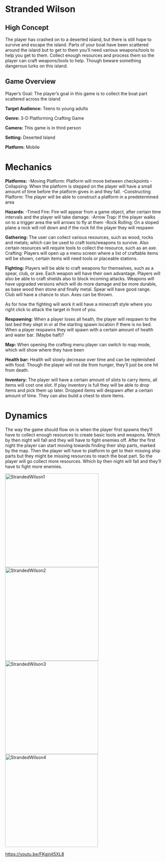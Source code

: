 # Stranded Wilson

## High Concept
The player has crashed on to a deserted island, but there is still hope to survive and escape the island. 
Parts of your boat have been scattered around the island but to get to them you’ll need various weapons/tools 
to help you get to them. Collect enough resources and process them so the player can craft weapons/tools to help. 
Though beware something dangerous lurks on this island. 

## Game Overview
Player’s Goal: The player’s goal in this game is to collect the boat part scattered across the island

**Target Audience:** Teens to young adults

**Genre:** 3-D Platforming Crafting Game

**Camera:** This game is in third person

**Setting:** Deserted Island

**Platform:** Mobile

# Mechanics
**Platforms:**
-Moving Platform: Platform will move between checkpoints
-Collapsing: When the platform is stepped on the player will have a small amount of time before the platform gives in and they fall.
-Constructing Platform: The player will be able to construct a platform in a predetermined area 

**Hazards:** 
-Timed Fire: Fire will appear from a game object, after certain time intervals and the player will take damage.
-Arrow Trap: If the player walks on to a trigger area the will arrows to fly at them
-Rock Rolling: On a sloped plane a rock will roll down and if the rock hit the player they will respawn

**Gathering:** The user can collect various resources, such as wood, rocks and metals; which can be used to craft tools/weapons
to survive. Also certain resources will require tools to collect the resource, such as an axe. 
Crafting: Players will open up a menu screen where a list of craftable items will be shown, certain items will need tools or placeable stations. 

**Fighting:** Players will be able to craft weapons for themselves, such as a spear, club, or axe. Each weapon will have their own advantage.
Players will also be able to craft shields also to block incoming attacks. Weapons will have upgraded versions which will do more damage
and be more durable, as base wood then stone and finally metal.
Spear will have good range.
Club will have a chance to stun.
Axes can be thrown. 

As for how the fighting will work it will have a minecraft style where you right click to attack the target in front of you. 

**Respawning:** When a player loses all heath, the player will respawn to the last bed they slept in or at the starting spawn location
if there is no bed. When a player respawns they will spawn with a certain amount of health and water bar. (Maybe half)?

**Map:** When opening the crafting menu player can switch to map mode, which will show where they have been

**Health bar:** Health will slowly decrease over time and can be replenished with food. Though the player will not die from hunger,
they’ll just be one hit from death. 

**Inventory:** The player will have a certain amount of slots to carry items, all items will cost one slot. If play inventory is 
full they will be able to drop items and pick them up later. Dropped items will despawn after a certain amount of time. They can
also build a chest to store items.

# Dynamics
 The way the game should flow on is when the player first spawns they’ll have to collect enough resources to create basic tools
 and weapons. Which by then night will fall and they will have to fight enemies off. After the first night the player can start
 moving towards finding their ship parts, marked by the map. Then the player will have to platform to get to their missing ship
 parts but they might be missing resources to reach the boat part. So the player will go collect more resources. Which by then
 night will fall and they’ll have to fight more enemies. 
 
 <img width="301" alt="StrandedWilson1" src="https://user-images.githubusercontent.com/59695404/170836440-1e36e7f8-f523-447f-b79f-c1f80d87cb83.png">
<img width="301" alt="StrandedWilson2" src="https://user-images.githubusercontent.com/59695404/170836442-b23fb8f0-4dee-4790-9acc-8930d677e32b.png">
<img width="300" alt="StrandedWilson3" src="https://user-images.githubusercontent.com/59695404/170836444-be6ddab8-8a0a-4866-8a7f-2c7c7828e3f4.png">
<img width="299" alt="StrandedWilson4" src="https://user-images.githubusercontent.com/59695404/170836445-22c09189-52f5-4c35-b4ec-8f44a4e0db8a.png">


https://youtu.be/FKgjnit5XL8
